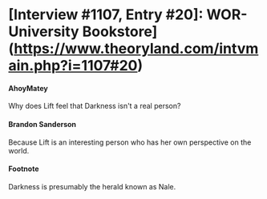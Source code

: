 # [Interview #1107, Entry #20]: WOR-University Bookstore](https://www.theoryland.com/intvmain.php?i=1107#20)

#### AhoyMatey

Why does Lift feel that Darkness isn't a real person?

#### Brandon Sanderson

Because Lift is an interesting person who has her own perspective on the world.

#### Footnote

Darkness is presumably the herald known as Nale.


